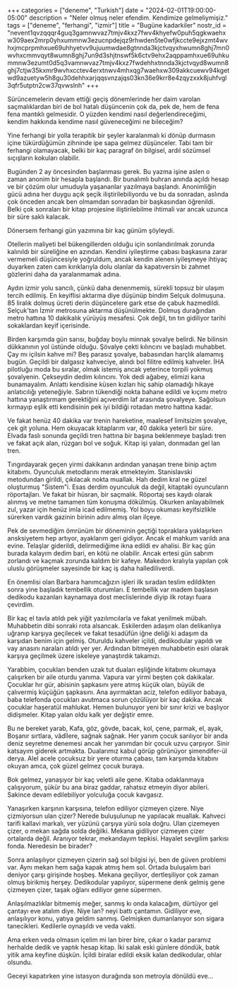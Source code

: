 +++
categories = ["deneme", "Turkish"]
date = "2024-02-01T19:00:00-05:00"
description = "Neler olmuş neler efendim. Kendimize gelmeliymişiz."
tags = ["deneme", "ferhangi", "izmir"]
title = "Bugüne kadarkiler"
nostr_id = "nevent1qvzqqqr4guq3gamnwvaz7tmjv4kxz7fwv4khyefw0puh5qgkwaehxw309aex2mrp0yhxummnw3ezucnpdejqz9rhwden5te0wfjkccte9ejxzmt4wvhxjmcprpmhxue69uhhyetvv9ujuumwdae8gtnnda3kjctvqyxhwumn8ghj7mn0wvhxcmmvqyt8wumn8ghj7un9d3shjtnswf5k6ctv9ehx2aqppamhxue69uhkummnw3ezumt0d5q3vamnwvaz7tmjv4kxz7fwdehhxtnnda3kjctvqyd8wumn8ghj7ctjw35kxmr9wvhxcctev4erxtnwv4mhxqg7waehxw309akkcuewv94kgetwd9azuetyw5h8gu30dehhxarjqqsvnzajqs03kn36e9krr8e4zqyzxxk8juhfvgl3qfr5utptn2cw37qvwslnh"
+++

Sürüncemelerin devam ettiği geçiş dönemlerinde her daim varolan saçmalıklardan biri de bol hatalı düşüncenin çok da, pek de, hem de fena fena mantıklı gelmesidir. O yüzden kendimi nasıl değerlendireceğimi, kendim hakkında 
kendime nasıl güveneceğimi ne bileceğim?

Yine ferhangi bir yolla terapitik bir şeyler karalanmalı ki dönüp durmasın içine tükürdüğümün zihninde ipe sapa gelmez düşünceler. Tabi tam bir ferhangi olamayacak, belki bir kaç paragraf ön bilgisel, ardıl sözümsel sıçışların kokuları olabilir. 

Bugünden 2 ay öncesinden başlanması gerek. Bu yazma işine aslen o zaman anonim bir hesapla başlandı. Bir bunalımlı buhran anında açıldı hesap ve bir çözüm olur umuduyla yaşananlar yazılmaya başlandı. Anonimliğin gücü adına
her duygu açık şeçik iliştirilebiliyordu ve bu da sonradan, aslında çok önceden ancak ben olmamdan sonradan bir başkasından öğrenildi. Belki çok sonraları bir kitap projesine iliştirilebilme ihtimali var ancak uzunca bir süre saklı kalacak. 

Dönersem ferhangi gün yazımına bir kaç günüm şöyleydi. 

Otellerin maliyeti bel bükengillerden olduğu için sonlandırılmak zorunda kalınıldı bir süreliğine en azından. Kendini iyileştirme çabası başkasına zarar vermemeli düşüncesiyle yoğruldum, ancak kendin alenen iyileşmeye ihtiyaç duyarken 
zaten cam kırıklarıyla dolu olanlar da kapatıversin bi zahmet gözlerini daha da yaralanmamak adına.  

Aydın izmir yolu sancılı, çünkü daha denenmemiş, sürekli topsuz bir ulaşım tercih edilmiş. En keyiflisi aktarma diye düşünüp bindim Selçuk dolmuşuna. 85 liralık dolmuş ücreti derin düşüncelere gark etse de çabuk hazmedildi. 
Selçuk'tan İzmir metrosuna aktarma düşünülmekte. Dolmuş durağından metro hattına 10 dakikalık yürüyüş mesafesi. Çok değil, tın tın gidiliyor tarihi sokaklardan keyif içerisinde. 

Birden karşımda gün sarısı, buğday boylu minnak şovalye belirdi. Ne bilinsin dükkanının yol üstünde olduğu. Şövalye çekti kılıncını ve başladı muhabbet. Çay mı içilsin kahve mi? Beş parasız şovalye, babasından harçlık alamamış bugün. 
Geçildi bir dalgasız kahveciye, alındı bol filitre edilmiş kahveler. İHA pilotluğu moda bu sıralar, olmak istemiş ancak yeterince torpili yokmuş şovalyenin. Çekseydin dedim kılıncını. Yok dedi ağabey, elimizi kana bunamayalım. Anlattı kendisine küsen 
kızları hiç sahip olamadığı hikaye anlatıcılığı yeteneğiyle. Sabrın tükendiği nokta bahane edildi ve kıçımı metro hattına yanaştırmam gerektiğini açıverdim laf arasında şovalyeye. 
Sağolsun kırmayıp eşlik etti kendisinin pek iyi bildiği rotadan metro hattına kadar. 

Ve fakat henüz 40 dakika var trenin hareketine, maalesef limitsizim şovalye, çek git yoluna. Hem okuyacak kitaplarım var, 40 dakika yeterli bir süre. Elvada faslı sonunda geçildi tren hattına bir başına beklenmeye başladı 
tren ve fakat açık alan, rüzgarı bol ve soğuk. Kitap işi yalan, donmadan gel lan tren. 

Tıngırdayarak geçen yirmi dakikanın ardından yanaşan trene binip açtım kitabımı. Oyunculuk metodlarını merak etmekteyim. Stanislavski metodundan girildi, çıkılacak nokta muallak. Hah dedim kral ne güzel oluşturmuş "Sistem"i. 
Esas derdim oyunculuk da değil, kitaptaki oyuncuların röportajları. Ve fakat bir hüsran, bir saçmalık. Röportaj ses kaydı olarak alınmış ve metne tamamen tüm konuşma dökülmüş. Okurken anlayabilmek zul, yazar için henüz imla icad edilmemiş. 
Yol boyu okuması keyifsizlikle sürerken vardık gazinin birinin adını almış olan ilçeye. 

Pek de sevmediğim ömrünüm bir döneminin geçtiği topraklara yaklaşırken ansksiyetem hep artıyor, ayaklarım geri gidiyor. Ancak el mahkum varıldı ana evine. Telaşlar giderildi, delirmediğime ikna edildi ev ahalisi. 
Bir kaç gün burada kalayım dedim bari, en kötü ne olabilir. Ancak ertesi gün sabrım zorlandı ve kaçmak zorunda kaldım bir kafeye. Makedon kralıyla yapılan çok uluslu görüşmeler sayesinde bir kaç iş daha hallediliverdi. 

En önemlisi olan Barbara hanımcağızın işleri ilk sıradan teslim edildikten sonra yine başladık tembellik oturumları. E tembellik var madem başlasın dedikodu kazanları kaynamaya dost meclislerinde diyip ilk rotayı fuara çevirdim. 

Bir kaç el tavla atıldı pek yiğit yazılımcılarla ve fakat yenilmek mübah. Muhabbetin dibi sonraki rota alsancak. Eskilerden adaşım olan delikanlıya uğranıp karşıya geçilecek ve fakat tesadüfün iğne deliği ki adaşım da karşıdan benim için gelmiş. 
Oturuldu kahveler içildi, dedikodular yapıldı ve vay anasını naraları atıldı yer yer. Ardından bitmeyen muhabbetin esiri olarak karşıya geçilmek üzere iskeleye yanaştırdık takamızı. 

Yarabbim, çocukları benden uzak tut duaları eşliğinde kitabımı okumaya çalışırken bir aile oturdu yanıma. Vapura var yirmi beşten çok dakikalar. Çocuklar hır gür, abisinin şapkasını yere atmış küçük olan, büyük de çalıvermiş küçüğün şapkasını. 
Ana ayırmaktan aciz, telefon ediliyor babaya, baba telefonda çocukları avutmaca sorun çözülüyor bir kaç dakika. Ancak çocuklar haşeratül mahlukat. Hemen bulunuyor yeni bir sınır krizi ve başlıyor didişmeler. Kitap yalan oldu kalk yer değiştir emre. 

Bu ne bereket yarab, Kafa, göz, gövde, bacak, kol, çene, parmak, el, ayak, Boşanır sırtlara, vâdîlere, sağnak sağnak. Her yanım çocuk sarılıyor bir anda deniz seyretme denemesi ancak her yanımdan bir çocuk uzvu çarpıyor. Sinir katsayım giderek artmakta. 
Dualarımız kabul görüp görünüyor şimendifer-ül derya. Alel acele çocuksuz bir yere oturma çabası, tam karşımda kitabını okuyan amca, çok güzel gelmez çocuk buraya. 

Bok gelmez, yanaşıyor bir kaç veletli aile gene. Kitaba odaklanmaya çalışıyorum, şükür bu ana biraz gaddar, rahatsız etmeyin diyor abileri. Sakince devam edilebiliyor yolculuğa çocuk kavgasız. 

Yanaşırken karşının karşısına, telefon ediliyor çizmeyen çizere. Niye çizmiyorsun ulan çizer? Nerede buluşulunup ne yapılacak muallak. Kahveci tarifi kallavi markalı, ver yüzünü çarşıya yürü sola doğru. Ulan çizemeyen çizer, o mekan sağda solda değilki. 
Mekana gidiliyor çizmeyen çizer ortalarda değil. Aranıyor tekrar, mekandayım tepkisi. Hayalet sevgilim şarkısı fonda. Neredesin be birader?

Sonra anlaşılıyor çizmeyen çizerin sağ sol bilgisi iyi, ben de güven problemi var. Aynı mekan hem sağa kapak atmış hem sol. Ortada buluşalım bari deniyor çarşı girişinde hoşbeş. Mekana geçiliyor, dertleşiliyor çok zaman olmuş birikmiş herşey. 
Dedikodular yapılıyor, süpermene denk gelmiş gene çizmeyen çizer, taşak oğlanı ediliyor gene süpermen. 

Anlaşılmazlıklar bitmemiş meğer, sanmış kı onda kalacağım, dürtüyor gel çantayı eve atalım diye. Niye lan? neyi battı çantamın. Gidiliyor eve, anlaşılıyor konu, yatıya geldim sanmış. Gelmişken dumanlanıyor son sigara tanecikleri. Kedilerle oynaşıldı ve veda vakti. 

Ama erken veda olmasın içelim mi lan birer bire, çıkar o kadar paramız herhalde dedik ve yaptık hesap kitap. İki salak eski günlere döndük, batık yitik ama keyfine düşkün. İçildi biralar edildi eksik kalan dedikodular, ohlar olsundu. 

Geceyi kapatırken yine istasyon durağında son metroyla dönüldü eve...
